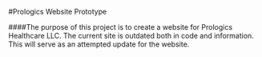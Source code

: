 #Prologics Website Prototype

####The purpose of this project is to create a website for Prologics Healthcare LLC. The current site is outdated both in code and information. This will serve as an attempted update for the website.
